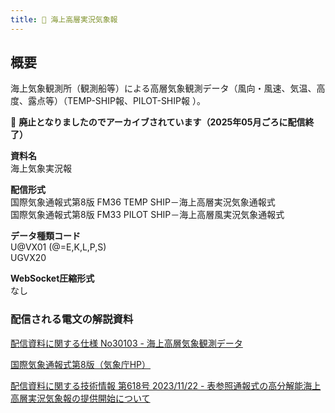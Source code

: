 ```yaml
---
title: 🚫 海上高層実況気象報
---
```


## 概要

海上気象観測所（観測船等）による高層気象観測データ（風向・風速、気温、高度、露点等）（TEMP-SHIP報、PILOT-SHIP報 ）。

&#x1f6ab; **廃止となりましたのでアーカイブされています（2025年05月ごろに配信終了）**

**資料名** <br/>
海上気象実況報

**配信形式** <br/>
国際気象通報式第8版 FM36 TEMP SHIP－海上高層実況気象通報式 <br/>
国際気象通報式第8版 FM33 PILOT SHIP－海上高層風実況気象通報式

**データ種類コード** <br/>
U@VX01 (@=E,K,L,P,S) <br/>
UGVX20

**WebSocket圧縮形式** <br/>
なし

### 配信される電文の解説資料

[配信資料に関する仕様 No30103 - 海上高層気象観測データ](https://www.data.jma.go.jp/suishin/shiyou/pdf/no30103)

[国際気象通報式第8版（気象庁HP）](https://www.jma.go.jp/jma/kishou/books/tsuhoshiki/tsuhoshiki.html)

[配信資料に関する技術情報 第618号 2023/11/22 - 表参照通報式の高分解能海上高層実況気象報の提供開始について](https://dmdata.jp/docs/jma/technical/618.pdf)
